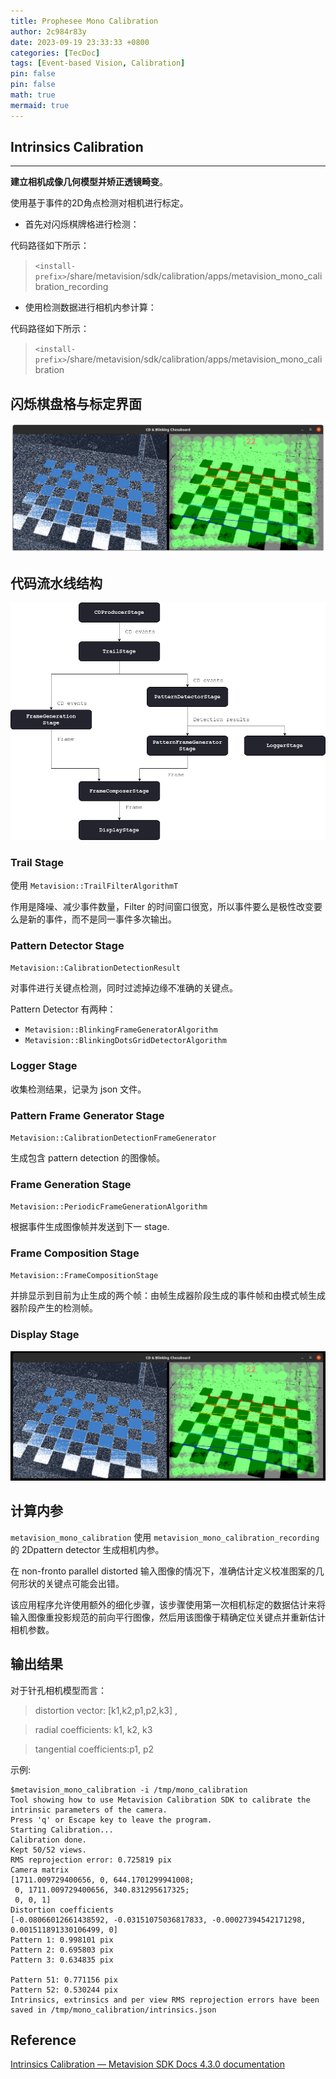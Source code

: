 ```yaml
---
title: Prophesee Mono Calibration
author: 2c984r83y
date: 2023-09-19 23:33:33 +0800
categories: [TecDoc]
tags: [Event-based Vision, Calibration]
pin: false
pin: false
math: true
mermaid: true
---
```

## Intrinsics Calibration

---

**建立相机成像几何模型并矫正透镜畸变**。

使用基于事件的2D角点检测对相机进行标定。

- 首先对闪烁棋牌格进行检测：

代码路径如下所示：

> `<install-prefix>`/share/metavision/sdk/calibration/apps/metavision_mono_calibration_recording

- 使用检测数据进行相机内参计算：

代码路径如下所示：

> `<install-prefix>`/share/metavision/sdk/calibration/apps/metavision_mono_calibration

## 闪烁棋盘格与标定界面

![intrinsics_recording_visu](https://raw.githubusercontent.com/2c984r83y/2c984r83y.github.io/master/images/intrinsics_recording_visu.png)

## 代码流水线结构

![intrinsics_recording_pipeline](https://raw.githubusercontent.com/2c984r83y/2c984r83y.github.io/master/images/intrinsics_recording_pipeline.png)

### Trail Stage

使用 `Metavision::TrailFilterAlgorithmT`

作用是降噪、减少事件数量，Filter 的时间窗口很宽，所以事件要么是极性改变要么是新的事件，而不是同一事件多次输出。

### Pattern Detector Stage

`Metavision::CalibrationDetectionResult`

对事件进行关键点检测，同时过滤掉边缘不准确的关键点。

Pattern Detector 有两种：

- `Metavision::BlinkingFrameGeneratorAlgorithm`
- `Metavision::BlinkingDotsGridDetectorAlgorithm`

### Logger Stage

收集检测结果，记录为 json 文件。

### Pattern Frame Generator Stage

`Metavision::CalibrationDetectionFrameGenerator`

生成包含 pattern detection 的图像帧。

### Frame Generation Stage

`Metavision::PeriodicFrameGenerationAlgorithm`

根据事件生成图像帧并发送到下一 stage.

### Frame Composition Stage

`Metavision::FrameCompositionStage`

并排显示到目前为止生成的两个帧：由帧生成器阶段生成的事件帧和由模式帧生成器阶段产生的检测帧。

### Display Stage

![20230919095631](https://raw.githubusercontent.com/2c984r83y/2c984r83y.github.io/master/images/20230919095631.png)

## 计算内参

`metavision_mono_calibration` 使用 `metavision_mono_calibration_recording `的 2Dpattern detector 生成相机内参。

在 non-fronto parallel distorted 输入图像的情况下，准确估计定义校准图案的几何形状的关键点可能会出错。

该应用程序允许使用额外的细化步骤，该步骤使用第一次相机标定的数据估计来将输入图像重投影规范的前向平行图像，然后用该图像于精确定位关键点并重新估计相机参数。

## 输出结果

对于针孔相机模型而言：

> distortion vector: [k1,k2,p1,p2,k3] ,

> radial coefficients: k1, k2, k3

> tangential coefficients:p1, p2

示例:

```text
$metavision_mono_calibration -i /tmp/mono_calibration
Tool showing how to use Metavision Calibration SDK to calibrate the intrinsic parameters of the camera.
Press 'q' or Escape key to leave the program.
Starting Calibration...
Calibration done.
Kept 50/52 views.
RMS reprojection error: 0.725819 pix
Camera matrix
[1711.009729400656, 0, 644.1701299941008;
 0, 1711.009729400656, 340.831295617325;
 0, 0, 1]
Distortion coefficients
[-0.08066012661438592, -0.03151075036817833, -0.00027394542171298, 0.001511891330106499, 0]
Pattern 1: 0.998101 pix
Pattern 2: 0.695803 pix
Pattern 3: 0.634835 pix

Pattern 51: 0.771156 pix
Pattern 52: 0.530244 pix
Intrinsics, extrinsics and per view RMS reprojection errors have been saved in /tmp/mono_calibration/intrinsics.json

```

## Reference

[Intrinsics Calibration — Metavision SDK Docs 4.3.0 documentation](https://docs.prophesee.ai/stable/samples/modules/calibration/intrinsics.html?highlight=calibrate)
